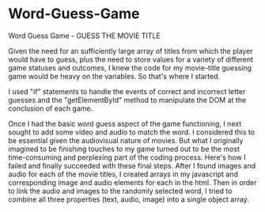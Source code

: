 # Word-Guess-Game
Word Guess Game - GUESS THE MOVIE TITLE

Given the need for an sufficiently large array of titles from which the player would have to guess, plus the need to store values for a variety of different game statuses and outcomes, I knew the code for my movie-title guessing game would be heavy on the variables. So that's where I started. 

I used "if" statements to handle the events of correct and incorrect letter guesses and the "getElementById" method to manipulate the DOM at the conclusion of each game. 

Once I had the basic word guess aspect of the game functioning, I next sought to add some video and audio to match the word. I considered this to be essential given the audiovisual nature of movies. But what I originally imagined to be finishing touches to my game turned out to be the most time-consuming and perplexing part of the coding process. Here's how I failed and finally succeeded with these final steps. After I found images and audio for each of the movie titles, I created arrays in my javascript and corresponding image and audio elements for each in the html. Then in order to link the audio and images to the randomly selected word, I tried to combine all three properties (text, audio, image) into a single object array. 
